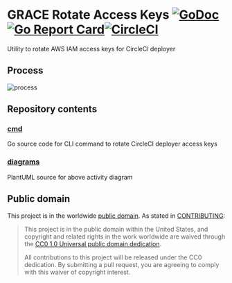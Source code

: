 # GRACE Rotate Access Keys [![GoDoc](https://godoc.org/github.com/GSA/grace-rotate-accesskeys?status.svg)](https://godoc.org/github.com/GSA/grace-rotate-accesskeys)[![Go Report Card](https://goreportcard.com/badge/gojp/goreportcard)](https://goreportcard.com/report/github.com/GSA/grace-rotate-accesskeys)[![CircleCI](https://circleci.com/gh/GSA/grace-rotate-accesskeys.svg?style=shield)](https://circleci.com/gh/GSA/grace-rotate-accesskeys)

Utility to rotate AWS IAM access keys for CircleCI deployer

## Process

![process](http://www.plantuml.com/plantuml/svg/VL71IiGm5BpdAzx1moxu1Ut1BRM7PL74YkAfFDFPRJIRBidRBOluxoOLfLZn4X8oCs_cpIe8UpdkhHelAjj1o9eWr6zfNToGzcZXnB0DgZHUMvHhklFzAxG4OjUgoftenDxmYmKvtYFaokC05igslIUmxdv9vOeeuwDqwQbPG8EHZdhRJkUDg1qSV48u3BFFcSHVg9cNdnY7hnW95CMAjerHDZWlBjwhsyUFfdYgcw8igxfkDjLpixw-JF8HiFoFKLVbVVKm8Owi6jf3bXC_GsSiQB7lFRwDXAjbIjN2GZ1kWxL62FI6Swxcl6dIICq2dsPx6ilC5M9HgtYafZy1)

## Repository contents

### [cmd](cmd)

Go source code for CLI command to rotate CircleCI deployer access keys

### [diagrams](diagrams)

PlantUML source for above activity diagram

## Public domain

This project is in the worldwide [public domain](LICENSE.md). As stated in [CONTRIBUTING](CONTRIBUTING.md):

> This project is in the public domain within the United States, and copyright and related rights in the work worldwide are waived through the [CC0 1.0 Universal public domain dedication](https://creativecommons.org/publicdomain/zero/1.0/).
>
> All contributions to this project will be released under the CC0 dedication. By submitting a pull request, you are agreeing to comply with this waiver of copyright interest.
